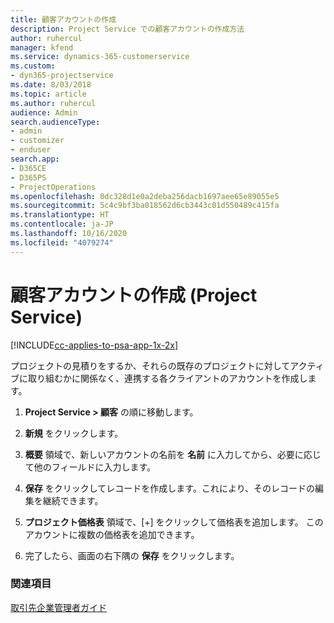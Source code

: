 ```yaml
---
title: 顧客アカウントの作成
description: Project Service での顧客アカウントの作成方法
author: ruhercul
manager: kfend
ms.service: dynamics-365-customerservice
ms.custom:
- dyn365-projectservice
ms.date: 8/03/2018
ms.topic: article
ms.author: ruhercul
audience: Admin
search.audienceType:
- admin
- customizer
- enduser
search.app:
- D365CE
- D365PS
- ProjectOperations
ms.openlocfilehash: 0dc328d1e0a2deba256dacb1697aee65e89055e5
ms.sourcegitcommit: 5c4c9bf3ba018562d6cb3443c01d550489c415fa
ms.translationtype: HT
ms.contentlocale: ja-JP
ms.lasthandoff: 10/16/2020
ms.locfileid: "4079274"
---
```

# <a name="create-a-customer-account-project-service"></a>顧客アカウントの作成 (Project Service)

[!INCLUDE[cc-applies-to-psa-app-1x-2x](../includes/cc-applies-to-psa-app-1x-2x.md)]

プロジェクトの見積りをするか、それらの既存のプロジェクトに対してアクティブに取り組むかに関係なく、連携する各クライアントのアカウントを作成します。  
  
1.  **Project Service > 顧客** の順に移動します。  
  
2.  **新規** をクリックします。  
  
3.  **概要** 領域で、新しいアカウントの名前を **名前** に入力してから、必要に応じて他のフィールドに入力します。  
  
4.  **保存** をクリックしてレコードを作成します。これにより、そのレコードの編集を継続できます。  
  
5.  **プロジェクト価格表** 領域で、[+] をクリックして価格表を追加します。 このアカウントに複数の価格表を追加できます。  
  
6.  完了したら、画面の右下隅の **保存** をクリックします。  
  
### <a name="see-also"></a>関連項目  
 [取引先企業管理者ガイド](../psa/account-manager-guide.md)
